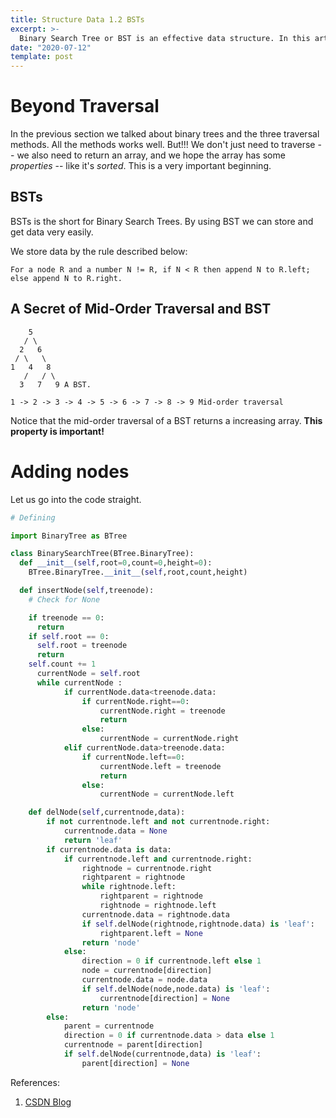 ```yaml
---
title: Structure Data 1.2 BSTs
excerpt: >-
  Binary Search Tree or BST is an effective data structure. In this article I will introduce it and bring you the code of creating, adding, removing, searching and altering BSTs.
date: "2020-07-12"
template: post
---
```


# Beyond Traversal

In the previous section we talked about binary trees and the three traversal methods. All the methods works well. But!!! We don't just need to traverse -- we also need to return an array, and we hope the array has some _properties_ -- like it's _sorted_. This is a very important beginning.

## BSTs

BSTs is the short for Binary Search Trees. By using BST we can store and get data very easily.

We store data by the rule described below:

```
For a node R and a number N != R, if N < R then append N to R.left; else append N to R.right.
```

## A Secret of Mid-Order Traversal and BST

```
    5
   / \
  2   6
 / \   \
1   4   8
   /   / \
  3   7   9 A BST.

1 -> 2 -> 3 -> 4 -> 5 -> 6 -> 7 -> 8 -> 9 Mid-order traversal
```

Notice that the mid-order traversal of a BST returns a increasing array. **This property is important!**

# Adding nodes

Let us go into the code straight.

```python
# Defining

import BinaryTree as BTree

class BinarySearchTree(BTree.BinaryTree):
  def __init__(self,root=0,count=0,height=0):
    BTree.BinaryTree.__init__(self,root,count,height)
```

```python
  def insertNode(self,treenode):
    # Check for None

    if treenode == 0:
      return
    if self.root == 0:
      self.root = treenode
      return
    self.count += 1
      currentNode = self.root
      while currentNode :
            if currentNode.data<treenode.data:
                if currentNode.right==0:
                    currentNode.right = treenode
                    return
                else:
                    currentNode = currentNode.right
            elif currentNode.data>treenode.data:
                if currentNode.left==0:
                    currentNode.left = treenode
                    return
                else:
                    currentNode = currentNode.left

    def delNode(self,currentnode,data):
        if not currentnode.left and not currentnode.right:
            currentnode.data = None
            return 'leaf'
        if currentnode.data is data:
            if currentnode.left and currentnode.right:
                rightnode = currentnode.right
                rightparent = rightnode
                while rightnode.left:
                    rightparent = rightnode
                    rightnode = rightnode.left
                currentnode.data = rightnode.data
                if self.delNode(rightnode,rightnode.data) is 'leaf':
                    rightparent.left = None
                return 'node'
            else:
                direction = 0 if currentnode.left else 1
                node = currentnode[direction]
                currentnode.data = node.data
                if self.delNode(node,node.data) is 'leaf':
                    currentnode[direction] = None
                return 'node'
        else:
            parent = currentnode
            direction = 0 if currentnode.data > data else 1
            currentnode = parent[direction]
            if self.delNode(currentnode,data) is 'leaf':
                parent[direction] = None
```

References:

1. [CSDN Blog](https://blog.csdn.net/l153097889/article/details/46839823)
